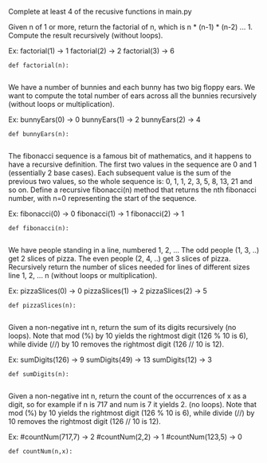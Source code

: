 Complete at least 4 of the recusive functions in main.py

Given n of 1 or more, return the factorial of n, which is n * (n-1) * (n-2) ... 1. Compute the result recursively (without loops).

Ex:
 factorial(1) → 1
 factorial(2) → 2
 factorial(3) → 6

```
def factorial(n):
  
```

We have a number of bunnies and each bunny has two big floppy ears. We want to compute the total number of ears across all the bunnies recursively (without loops or multiplication).

Ex:
bunnyEars(0) → 0
bunnyEars(1) → 2
bunnyEars(2) → 4

```
def bunnyEars(n):
  
```

The fibonacci sequence is a famous bit of mathematics, and it happens to have a recursive definition. The first two values in the sequence are 0 and 1 (essentially 2 base cases). Each subsequent value is the sum of the previous two values, so the whole sequence is: 0, 1, 1, 2, 3, 5, 8, 13, 21 and so on. Define a recursive fibonacci(n) method that returns the nth fibonacci number, with n=0 representing the start of the sequence.

Ex:
fibonacci(0) → 0
fibonacci(1) → 1
fibonacci(2) → 1

```
def fibonacci(n):
  
```

We have people standing in a line, numbered 1, 2, ... The odd people (1, 3, ..) get 2 slices of pizza. The even people (2, 4, ..) get 3 slices of pizza. Recursively return the number of slices needed for lines of different sizes line 1, 2, ... n (without loops or multiplication).

Ex:
pizzaSlices(0) → 0
pizzaSlices(1) → 2
pizzaSlices(2) → 5

```
def pizzaSlices(n):
  
```

Given a non-negative int n, return the sum of its digits recursively (no loops). Note that mod (%) by 10 yields the rightmost digit (126 % 10 is 6), while divide (//) by 10 removes the rightmost digit (126 // 10 is 12).

Ex:
sumDigits(126) → 9
sumDigits(49) → 13
sumDigits(12) → 3

```
def sumDigits(n):
  
```

Given a non-negative int n, return the count of the occurrences of x as a digit, so for example if n is 717 and num is 7 it yields 2. (no loops). Note that mod (%) by 10 yields the rightmost digit (126 % 10 is 6), while divide (//) by 10 removes the rightmost digit (126 // 10 is 12).

Ex: 
#countNum(717,7) → 2
#countNum(2,2) → 1
#countNum(123,5) → 0
```
def countNum(n,x):
  
```